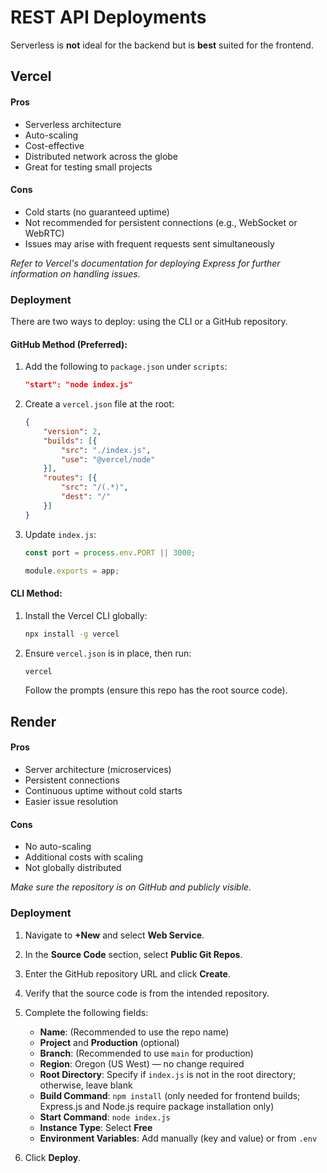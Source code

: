 # REST API Deployments

Serverless is **not** ideal for the backend but is **best** suited for the frontend.

## Vercel

#### Pros
- Serverless architecture
- Auto-scaling
- Cost-effective 
- Distributed network across the globe
- Great for testing small projects

#### Cons
- Cold starts (no guaranteed uptime)
- Not recommended for persistent connections (e.g., WebSocket or WebRTC)
- Issues may arise with frequent requests sent simultaneously

_Refer to Vercel's documentation for deploying Express for further information on handling issues._

### Deployment
There are two ways to deploy: using the CLI or a GitHub repository.

#### GitHub Method (Preferred): 
1. Add the following to `package.json` under `scripts`: 
    ```json
    "start": "node index.js"
    ```

2. Create a `vercel.json` file at the root:
    ```json
    { 
        "version": 2, 
        "builds": [{
            "src": "./index.js",
            "use": "@vercel/node"
        }],
        "routes": [{
            "src": "/(.*)",
            "dest": "/"
        }]
    }
    ```

3. Update `index.js`:
    ```javascript
    const port = process.env.PORT || 3000;

    module.exports = app;
    ```

#### CLI Method: 
1. Install the Vercel CLI globally:
    ```bash
    npx install -g vercel
    ```

2. Ensure `vercel.json` is in place, then run:
    ```bash
    vercel
    ```
   Follow the prompts (ensure this repo has the root source code).

## Render

#### Pros
- Server architecture (microservices)
- Persistent connections 
- Continuous uptime without cold starts
- Easier issue resolution

#### Cons
- No auto-scaling
- Additional costs with scaling
- Not globally distributed

_Make sure the repository is on GitHub and publicly visible._

### Deployment
1. Navigate to **+New** and select **Web Service**.
2. In the **Source Code** section, select **Public Git Repos**.
3. Enter the GitHub repository URL and click **Create**.
4. Verify that the source code is from the intended repository.
5. Complete the following fields:
   - **Name**: (Recommended to use the repo name)
   - **Project** and **Production** (optional)
   - **Branch**: (Recommended to use `main` for production)
   - **Region**: Oregon (US West) — no change required
   - **Root Directory**: Specify if `index.js` is not in the root directory; otherwise, leave blank
   - **Build Command**: `npm install` (only needed for frontend builds; Express.js and Node.js require package installation only)
   - **Start Command**: `node index.js`
   - **Instance Type**: Select **Free**
   - **Environment Variables**: Add manually (key and value) or from `.env`

6. Click **Deploy**.
